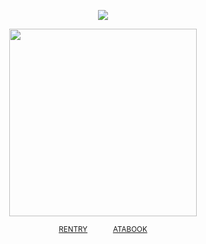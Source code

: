 
<div align="center"> 
  
![](https://komarev.com/ghpvc/?username=vampiresoul&color=0c2026&label=ꔫ)

<p align="center"> <img width="300" src="https://files.catbox.moe/2xw9e5.png">

<div align="center"> 
 
<sup>[RENTRY](https://rentry.co/domainclash)⠀⠀ ⠀⠀ [ATABOOK](https://soulripper.atabook.org/)</sub></sup>
